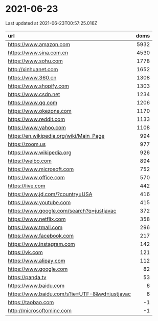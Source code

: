 # 2021-06-23

<!-- BEGIN -->
Last updated at 2021-06-23T00:57:25.016Z

url | doms
:- | -:
https://www.amazon.com | 5932
https://www.sina.com.cn | 4530
https://www.sohu.com | 1778
http://xinhuanet.com | 1652
https://www.360.cn | 1308
https://www.shopify.com | 1303
https://www.csdn.net | 1234
https://www.qq.com | 1206
https://www.okezone.com | 1170
https://www.reddit.com | 1133
https://www.yahoo.com | 1108
https://en.wikipedia.org/wiki/Main_Page | 994
https://zoom.us | 977
https://www.wikipedia.org | 926
https://weibo.com | 894
https://www.microsoft.com | 752
https://www.office.com | 570
https://live.com | 442
https://www.jd.com/?country=USA | 416
https://www.youtube.com | 415
https://www.google.com/search?q=justjavac | 372
https://www.netflix.com | 358
https://www.tmall.com | 296
https://www.facebook.com | 217
https://www.instagram.com | 142
https://vk.com | 121
https://www.alipay.com | 112
https://www.google.com | 82
https://panda.tv | 53
https://www.baidu.com | 6
https://www.baidu.com/s?ie=UTF-8&wd=justjavac | 6
https://taobao.com | -1
http://microsoftonline.com | -1
<!-- END -->
